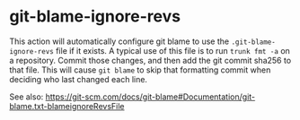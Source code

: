 # git-blame-ignore-revs

This action will automatically configure git blame to use the `.git-blame-ignore-revs` file if it
exists. A typical use of this file is to run `trunk fmt -a` on a repository. Commit those changes,
and then add the git commit sha256 to that file. This will cause `git blame` to skip that formatting
commit when deciding who last changed each line.

See also: https://git-scm.com/docs/git-blame#Documentation/git-blame.txt-blameignoreRevsFile
